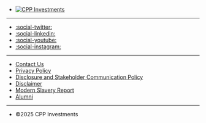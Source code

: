- [![CPP Investments](https://www.cppinvestments.com/wp-content/uploads/2023/03/CPPIB-EN-logo.svg)](/)

---

- [:social-twitter:](https://twitter.com/cppinvestments)
- [:social-linkedin:](https://www.linkedin.com/company/cppinvestments/)
- [:social-youtube:](https://www.youtube.com/cppinvestments)
- [:social-instagram:](https://www.instagram.com/cppinvestments/)

---

- [Contact Us](/contact-us)
- [Privacy Policy](/privacy-policy)
- [Disclosure and Stakeholder Communication Policy](/disclosure-policy/)
- [Disclaimer](/disclaimer/)
- [Modern Slavery Report](https://www.cppinvestments.com/wp-content/uploads/attachments/CPPIB_Modern_Slavery_Report.pdf)
- [Alumni](/alumni/)

---

- ©2025 CPP Investments
